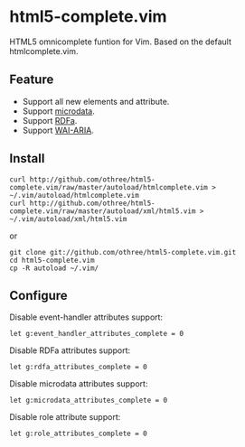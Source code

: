 # html5-complete.vim

HTML5 omnicomplete funtion for Vim.
Based on the default htmlcomplete.vim.

## Feature

- Support all new elements and attribute.
- Support [microdata][microdata].
- Support [RDFa][RDFa].
- Support [WAI-ARIA][aria].

## Install

    curl http://github.com/othree/html5-complete.vim/raw/master/autoload/htmlcomplete.vim > ~/.vim/autoload/htmlcomplete.vim
    curl http://github.com/othree/html5-complete.vim/raw/master/autoload/xml/html5.vim > ~/.vim/autoload/xml/html5.vim

or 

    git clone git://github.com/othree/html5-complete.vim.git
    cd html5-complete.vim
    cp -R autoload ~/.vim/

## Configure

Disable event-handler attributes support:

    let g:event_handler_attributes_complete = 0

Disable RDFa attributes support:

    let g:rdfa_attributes_complete = 0

Disable microdata attributes support:

    let g:microdata_attributes_complete = 0

Disable role attribute support:

    let g:role_attributes_complete = 0

[microdata]:http://dev.w3.org/html5/md/
[RDFa]:http://www.w3.org/TR/rdfa-syntax/
[aria]:http://www.w3.org/TR/wai-aria/
